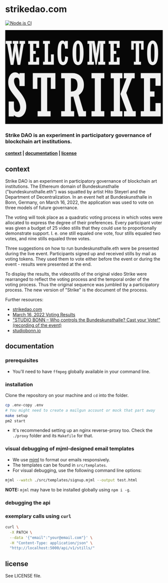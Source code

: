 # strikedao.com

[![Node.js CI](https://github.com/strikedao/strikedao.com/actions/workflows/node.js.yml/badge.svg)](https://github.com/strikedao/strikedao.com/actions/workflows/node.js.yml)

<p align="center">
  <img src="/src/public/email_logo.png" />
</p>

### Strike DAO is an experiment in participatory governance of blockchain art institutions.

#### [context](readme.md#context) | [documentation](readme.md#documentation) | [license](readme.md/#license)

## context

Strike DAO is an experiment in participatory governance of blockchain art
institutions. The Ethereum domain of Bundeskunsthalle ("bundeskunsthalle.eth")
was squatted by artist Hito Steyerl and the Department of Decentralization. In
an event helt at Bundeskunsthalle in Bonn, Germany, on March 16, 2022, the
application was used to vote on three models of future governance.

The voting will took place as a quadratic voting process in which votes were
allocated to express the degree of their preferences. Every participant voter
was given a budget of 25 video stills that they could use to proportionally
demonstrate support. I. e. one still equaled one vote, four stills equaled two
votes, and nine stills equaled three votes.

Three suggestions on how to run bundeskunsthalle.eth were be presented during
the live event. Participants signed up and received stills by mail as voting
tokens. They used them to vote either before the event or during the event -
results were presented at the end.

To display the results, the videostills of the original video Strike were
rearranged to reflect the voting process and the temporal order of the voting
process. Thus the original sequence was jumbled by a participatory process. The
new version of "Strike" is the document of the process.

Further resources:

- [strikedao.com](https://strikedao.com)
- [March 16, 2022 Voting Results](https://strikedao.com/result)
- ["STUDIO BONN – Who controls the Bundeskunsthalle? Cast your Vote!"
  (recording of the event)](https://www.youtube.com/watch?v=x3eLgH-Vm74)
- [studiobonn.io](http://studiobonn.io)

## documentation

### prerequisites

- You'll need to have `ffmpeg` globally available in your command line.

### installation

Clone the repository on your machine and `cd` into the folder.

```bash
cp .env-copy .env
# You might need to create a mailgun account or mock that part away
make setup
pm2 start
```

- It's recommended setting up an nginx reverse-proxy too. Check the `./proxy`
  folder and its `Makefile` for that.

### visual debugging of mjml-designed email templates

- We use [mjml](https://documentation.mjml.io) to format our emails
  responsively.
- The templates can be found in `src/templates`.
- For visual debugging, use the following command line options:

```bash
mjml --watch ./src/templates/signup.mjml --output test.html
```

**NOTE:** `mjml` may have to be installed globally using `npm i -g`.

### debugging the api

### exemplary calls using `curl`

```bash
curl \
  -X PATCH \
  --data '{"email":"your@email.com"}' \
  -H "Content-Type: application/json" \
  "http://localhost:5000/api/v1/stills/"
```

## license

See LICENSE file.
